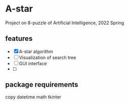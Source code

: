 # A-star

Project on 8-puzzle of Artificial Intelligence, 2022 Spring
## features 

+ [x] A-star algorithm
+ [ ] Visualization of search tree
+ [ ] GUI interface 
+ [ ] 

## package requirements 
copy
datetime
math
tkinter